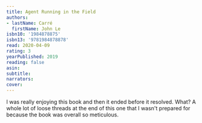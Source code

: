 ```yaml
---
title: Agent Running in the Field
authors:
- lastName: Carré
  firstName: John Le
isbn10: '1984878875'
isbn13: '9781984878878'
read: 2020-04-09
rating: 3
yearPublished: 2019
reading: false
asin:
subtitle:
narrators:
cover:
---
```

I was really enjoying this book and then it ended before it resolved. What? A whole lot of loose threads at the end of this one that I wasn't prepared for because the book was overall so meticulous.